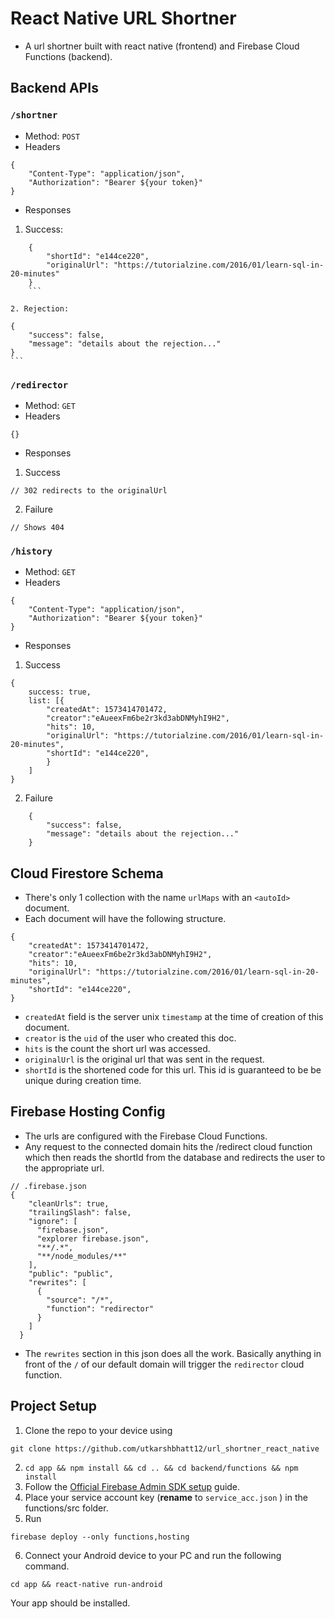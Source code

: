 # React Native URL Shortner

* A url shortner built with react native (frontend) and Firebase Cloud Functions (backend).

## Backend APIs

### `/shortner` 

* Method: `POST` 
* Headers

``` 
{
    "Content-Type": "application/json",
    "Authorization": "Bearer ${your token}"
}
```

* Responses

1. Success:

``` 
    {
        "shortId": "e144ce220",
        "originalUrl": "https://tutorialzine.com/2016/01/learn-sql-in-20-minutes"
    }
    ```

2. Rejection:

``` 
    {
        "success": false,
        "message": "details about the rejection..."
    }
    ```

### `/redirector` 

* Method: `GET` 
* Headers

``` 
{}
```

* Responses
1. Success

``` 
// 302 redirects to the originalUrl
```

2. Failure

``` 
// Shows 404
```

### `/history` 

* Method: `GET` 
* Headers

``` 
{
    "Content-Type": "application/json",
    "Authorization": "Bearer ${your token}"
}
```

* Responses
1. Success

``` 
{
    success: true,
    list: [{
        "createdAt": 1573414701472,
        "creator":"eAueexFm6be2r3kd3abDNMyhI9H2",
        "hits": 10,
        "originalUrl": "https://tutorialzine.com/2016/01/learn-sql-in-20-minutes",
        "shortId": "e144ce220",
        }
    ]
}
```

2. Failure

``` 
    {
        "success": false,
        "message": "details about the rejection..."
    }
```

## Cloud Firestore Schema

* There's only 1 collection with the name `urlMaps` with an `<autoId>` document.
* Each document will have the following structure.

``` 
{
    "createdAt": 1573414701472,
    "creator":"eAueexFm6be2r3kd3abDNMyhI9H2",
    "hits": 10,
    "originalUrl": "https://tutorialzine.com/2016/01/learn-sql-in-20-minutes",
    "shortId": "e144ce220",
}
```

* `createdAt` field is the server unix `timestamp` at the time of creation of this document.
* `creator` is the `uid` of the user who created this doc.
* `hits` is the count the short url was accessed.
* `originalUrl` is the original url that was sent in the request.
* `shortId` is the shortened code for this url. This id is guaranteed to be be unique during creation time.

## Firebase Hosting Config

* The urls are configured with the Firebase Cloud Functions.
* Any request to the connected domain hits the /redirect cloud function which then reads the shortId from the database and redirects the user to the appropriate url.

``` 
// .firebase.json
{
    "cleanUrls": true,
    "trailingSlash": false,
    "ignore": [
      "firebase.json",
      "explorer firebase.json",
      "**/.*",
      "**/node_modules/**"
    ],
    "public": "public",
    "rewrites": [
      {
        "source": "/*",
        "function": "redirector"
      }
    ]
  }
```

* The `rewrites` section in this json does all the work. Basically anything in front of the `/` of our default domain will trigger the `redirector` cloud function.

## Project Setup

1. Clone the repo to your device using

``` 
git clone https://github.com/utkarshbhatt12/url_shortner_react_native
```

2. `cd app && npm install && cd .. && cd backend/functions && npm install` 
3. Follow the [Official Firebase Admin SDK setup](https://firebase.google.com/docs/admin/setup) guide.
4. Place your service account key (**rename** to `service_acc.json` ) in the functions/src folder.
5. Run

``` 
firebase deploy --only functions,hosting
```

6. Connect your Android device to your PC and run the following command.

``` 
cd app && react-native run-android
```

Your app should be installed.
